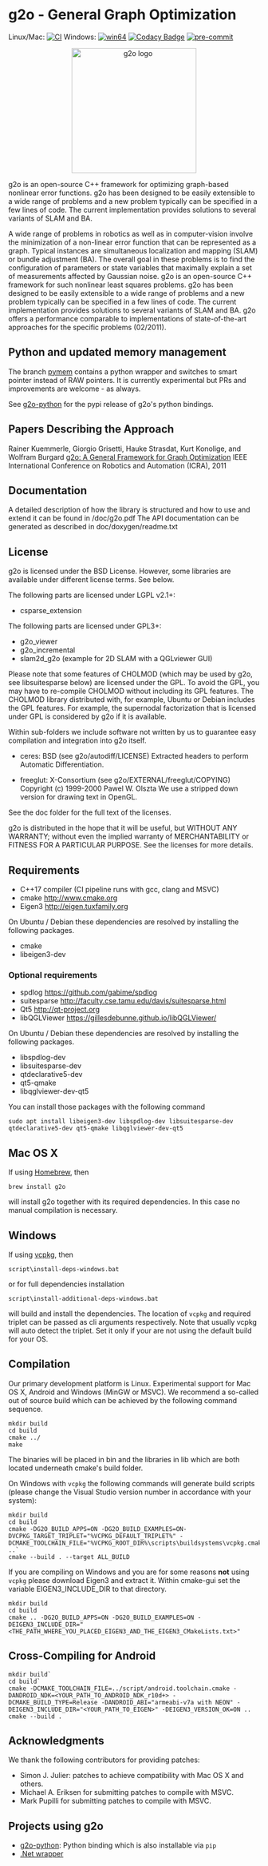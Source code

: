 # g2o - General Graph Optimization

Linux/Mac: [![CI](https://github.com/RainerKuemmerle/g2o/actions/workflows/ci.yml/badge.svg?branch=master)](https://github.com/RainerKuemmerle/g2o/actions/workflows/ci.yml)
Windows: [![win64](https://github.com/RainerKuemmerle/g2o/actions/workflows/windows.yml/badge.svg?branch=master)](https://github.com/RainerKuemmerle/g2o/actions/workflows/windows.yml)
[![Codacy Badge](https://app.codacy.com/project/badge/Grade/280c5eed95ed4059ad5d003d59e72704)](https://app.codacy.com/gh/RainerKuemmerle/g2o/dashboard?utm_source=gh&utm_medium=referral&utm_content=&utm_campaign=Badge_grade) [![pre-commit](https://img.shields.io/badge/pre--commit-enabled-brightgreen?logo=pre-commit)](https://github.com/pre-commit/pre-commit)

<p align="center">
  <picture>
    <source media="(prefers-color-scheme: dark)" width="250" srcset="doc/pics/g2o-logo-dark.svg">
    <source media="(prefers-color-scheme: light)" width="250" srcset="doc/pics/g2o-logo.svg">
    <img alt="g2o logo" width="250" src="doc/pics/g2o-logo.svg">
  </picture>
</p>

g2o is an open-source C++ framework for optimizing graph-based nonlinear error
functions. g2o has been designed to be easily extensible to a wide range of
problems and a new problem typically can be specified in a few lines of code.
The current implementation provides solutions to several variants of SLAM and
BA.

A wide range of problems in robotics as well as in computer-vision involve the
minimization of a non-linear error function that can be represented as a graph.
Typical instances are simultaneous localization and mapping (SLAM) or bundle
adjustment (BA). The overall goal in these problems is to find the
configuration of parameters or state variables that maximally explain a set of
measurements affected by Gaussian noise. g2o is an open-source C++ framework
for such nonlinear least squares problems. g2o has been designed to be easily
extensible to a wide range of problems and a new problem typically can be
specified in a few lines of code. The current implementation provides solutions
to several variants of SLAM and BA. g2o offers a performance comparable to
implementations of state-of-the-art approaches for the specific problems
(02/2011).

## Python and updated memory management

The branch [pymem](https://github.com/RainerKuemmerle/g2o/tree/pymem) contains a python wrapper and switches to smart pointer instead of RAW pointers.
It is currently experimental but PRs and improvements are welcome - as always.

See [g2o-python](https://github.com/miquelmassot/g2o-python) for the pypi release of g2o's python bindings.

## Papers Describing the Approach

Rainer Kuemmerle, Giorgio Grisetti, Hauke Strasdat,
Kurt Konolige, and Wolfram Burgard
[g2o: A General Framework for Graph Optimization](http://ais.informatik.uni-freiburg.de/publications/papers/kuemmerle11icra.pdf)
IEEE International Conference on Robotics and Automation (ICRA), 2011

## Documentation

A detailed description of how the library is structured and how to use and extend it can be found in /doc/g2o.pdf
The API documentation can be generated as described in doc/doxygen/readme.txt

## License

g2o is licensed under the BSD License. However, some libraries are available
under different license terms. See below.

The following parts are licensed under LGPL v2.1+:

-   csparse_extension

The following parts are licensed under GPL3+:

-   g2o_viewer
-   g2o_incremental
-   slam2d_g2o (example for 2D SLAM with a QGLviewer GUI)

Please note that some features of CHOLMOD (which may be used by g2o, see
libsuitesparse below) are licensed under the GPL. To avoid the GPL, you may
have to re-compile CHOLMOD without including its GPL features. The CHOLMOD
library distributed with, for example, Ubuntu or Debian includes the GPL
features. For example, the supernodal factorization that is licensed under GPL
is considered by g2o if it is available.

Within sub-folders we include software not written by us to guarantee easy compilation and integration into g2o itself.

-   ceres: BSD (see g2o/autodiff/LICENSE)
    Extracted headers to perform Automatic Differentiation.

-   freeglut: X-Consortium (see g2o/EXTERNAL/freeglut/COPYING)
    Copyright (c) 1999-2000 Pawel W. Olszta
    We use a stripped down version for drawing text in OpenGL.

See the doc folder for the full text of the licenses.

g2o is distributed in the hope that it will be useful,
but WITHOUT ANY WARRANTY; without even the implied warranty of
MERCHANTABILITY or FITNESS FOR A PARTICULAR PURPOSE. See the
licenses for more details.

## Requirements

-   C++17 compiler (CI pipeline runs with gcc, clang and MSVC)
-   cmake <http://www.cmake.org>
-   Eigen3 <http://eigen.tuxfamily.org>

On Ubuntu / Debian these dependencies are resolved by installing the
following packages.

-   cmake
-   libeigen3-dev

### Optional requirements

-   spdlog <https://github.com/gabime/spdlog>
-   suitesparse <http://faculty.cse.tamu.edu/davis/suitesparse.html>
-   Qt5 <http://qt-project.org>
-   libQGLViewer <https://gillesdebunne.github.io/libQGLViewer/>

On Ubuntu / Debian these dependencies are resolved by installing the
following packages.

-   libspdlog-dev
-   libsuitesparse-dev
-   qtdeclarative5-dev
-   qt5-qmake
-   libqglviewer-dev-qt5

You can install those packages with the following command
```
sudo apt install libeigen3-dev libspdlog-dev libsuitesparse-dev qtdeclarative5-dev qt5-qmake libqglviewer-dev-qt5
```

## Mac OS X

If using [Homebrew](http://brew.sh/), then

`brew install g2o`

will install g2o together with its required dependencies. In this case no manual compilation is necessary.

## Windows

If using [vcpkg](https://github.com/Microsoft/vcpkg), then

`script\install-deps-windows.bat`

or for full dependencies installation

`script\install-additional-deps-windows.bat`

will build and install the dependencies. The location of `vcpkg` and required
triplet can be passed as cli arguments respectively. Note that usually vcpkg
will auto detect the triplet. Set it only if your are not using the default
build for your OS.

## Compilation

Our primary development platform is Linux. Experimental support for
Mac OS X, Android and Windows (MinGW or MSVC).
We recommend a so-called out of source build which can be achieved
by the following command sequence.

```
mkdir build
cd build
cmake ../
make
```

The binaries will be placed in bin and the libraries in lib which
are both located underneath cmake's build folder.

On Windows with `vcpkg` the following commands will generate build scripts (please change the Visual Studio version number in accordance with your system):

```
mkdir build
cd build
cmake -DG2O_BUILD_APPS=ON -DG2O_BUILD_EXAMPLES=ON-DVCPKG_TARGET_TRIPLET="%VCPKG_DEFAULT_TRIPLET%" -DCMAKE_TOOLCHAIN_FILE="%VCPKG_ROOT_DIR%\scripts\buildsystems\vcpkg.cmake" ..`
cmake --build . --target ALL_BUILD
```

If you are compiling on Windows and you are for some reasons **not** using `vcpkg` please download Eigen3 and extract it.
Within cmake-gui set the variable EIGEN3_INCLUDE_DIR to that directory.

```
mkdir build
cd build
cmake .. -DG2O_BUILD_APPS=ON -DG2O_BUILD_EXAMPLES=ON -DEIGEN3_INCLUDE_DIR="<THE_PATH_WHERE_YOU_PLACED_EIGEN3_AND_THE_EIGEN3_CMakeLists.txt>"
```

## Cross-Compiling for Android

```
mkdir build`
cd build`
cmake -DCMAKE_TOOLCHAIN_FILE=../script/android.toolchain.cmake -DANDROID_NDK=<YOUR_PATH_TO_ANDROID_NDK_r10d+> -DCMAKE_BUILD_TYPE=Release -DANDROID_ABI="armeabi-v7a with NEON" -DEIGEN3_INCLUDE_DIR="<YOUR_PATH_TO_EIGEN>" -DEIGEN3_VERSION_OK=ON ..
cmake --build .
```

## Acknowledgments

We thank the following contributors for providing patches:

-   Simon J. Julier: patches to achieve compatibility with Mac OS X and others.
-   Michael A. Eriksen for submitting patches to compile with MSVC.
-   Mark Pupilli for submitting patches to compile with MSVC.

## Projects using g2o

-   [g2o-python](https://github.com/miquelmassot/g2o-python): Python binding which is also installable via `pip`
-   [.Net wrapper](https://github.com/fugro/g2o)
